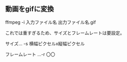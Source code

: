 ## 動画をgifに変換
ffmpeg -i 入力ファイル名 出力ファイル名.gif

これでは重すぎるため、サイズとフレームレートは要設定。

サイズ...
  -s 横幅ピクセルx縦幅ピクセル
  
フレームレート
  ...-r 〇〇


